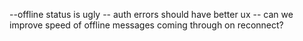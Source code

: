--offline status is ugly
-- auth errors should have better ux
-- can we improve speed of offline messages coming through on reconnect?